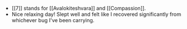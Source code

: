 - [[7]] stands for [[Avalokiteshvara]] and [[Compassion]].
- Nice relaxing day! Slept well and felt like I recovered significantly from whichever bug I've been carrying.
